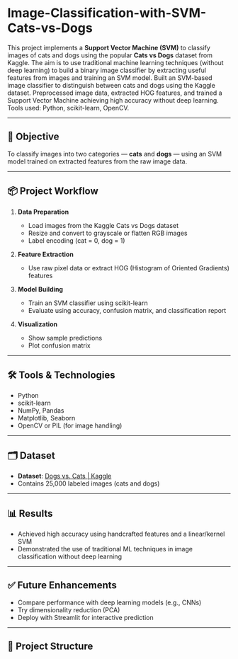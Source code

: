 # Image-Classification-with-SVM-Cats-vs-Dogs

This project implements a **Support Vector Machine (SVM)** to classify images of cats and dogs using the popular **Cats vs Dogs** dataset from Kaggle.
The aim is to use traditional machine learning techniques (without deep learning) to build a binary image classifier by extracting useful features from images and training an SVM model.
Built an SVM-based image classifier to distinguish between cats and dogs using the Kaggle dataset. Preprocessed image data, extracted HOG features, and trained a Support Vector Machine achieving high accuracy without deep learning. Tools used: Python, scikit-learn, OpenCV.


---

## 🧠 Objective

To classify images into two categories — **cats** and **dogs** — using an SVM model trained on extracted features from the raw image data.

---

## 📦 Project Workflow

1. **Data Preparation**
   - Load images from the Kaggle Cats vs Dogs dataset
   - Resize and convert to grayscale or flatten RGB images
   - Label encoding (cat = 0, dog = 1)

2. **Feature Extraction**
   - Use raw pixel data or extract HOG (Histogram of Oriented Gradients) features

3. **Model Building**
   - Train an SVM classifier using scikit-learn
   - Evaluate using accuracy, confusion matrix, and classification report

4. **Visualization**
   - Show sample predictions
   - Plot confusion matrix

---

## 🛠️ Tools & Technologies

- Python  
- scikit-learn  
- NumPy, Pandas  
- Matplotlib, Seaborn  
- OpenCV or PIL (for image handling)

---

## 🗂️ Dataset

- **Dataset**: [Dogs vs. Cats | Kaggle](https://www.kaggle.com/competitions/dogs-vs-cats/data)  
- Contains 25,000 labeled images (cats and dogs)

---

## 📊 Results

- Achieved high accuracy using handcrafted features and a linear/kernel SVM  
- Demonstrated the use of traditional ML techniques in image classification without deep learning

---

## ✅ Future Enhancements

- Compare performance with deep learning models (e.g., CNNs)
- Try dimensionality reduction (PCA)
- Deploy with Streamlit for interactive prediction

---

## 📁 Project Structure

